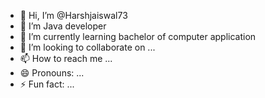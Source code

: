 - 👋 Hi, I’m @Harshjaiswal73
- 👀 I’m  Java developer
- 🌱 I’m currently learning bachelor of computer application
- 💞️ I’m looking to collaborate on ...
- 📫 How to reach me ...
- 😄 Pronouns: ...
- ⚡ Fun fact: ...

<!---
Harshjaiswal73/Harshjaiswal73 is a ✨ special ✨ repository because its `README.md` (this file) appears on your GitHub profile.
You can click the Preview link to take a look at your changes.
--->
